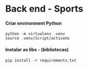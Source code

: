 # Back end - Sports

#### Criar environment Python
```
python -m virtualenv .venv
source .venv/Script/activate
```

#### Instalar as libs - (bibliotecas)
```
pip install -r requirements.txt
```